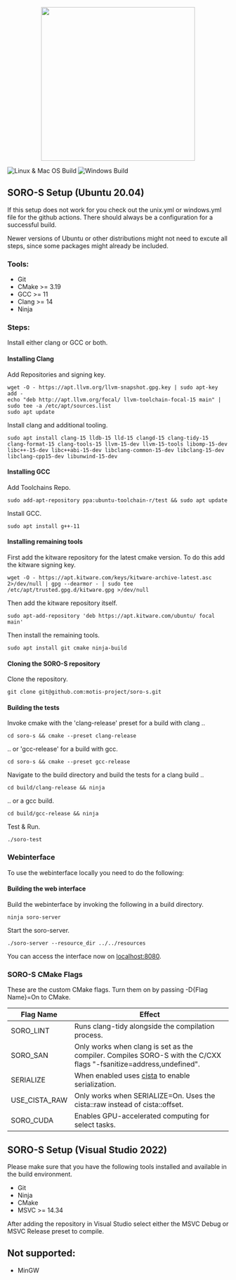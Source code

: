 <p align="center"><img src="logo.png" width="350"></p>

![Linux & Mac OS Build](https://github.com/motis-project/rapid/workflows/Unix%20Build/badge.svg)
![Windows Build](https://github.com/motis-project/rapid/workflows/Windows%20Build/badge.svg)

## SORO-S Setup (Ubuntu 20.04)

If this setup does not work for you check out the unix.yml or windows.yml file
for the github actions. There should
always be a configuration for a successful build.

Newer versions of Ubuntu or other distributions might not need to excute all
steps, since some packages might already be
included.

### Tools:

- Git
- CMake >= 3.19
- GCC >= 11
- Clang >= 14
- Ninja

### Steps:

Install either clang or GCC or both.

#### Installing Clang

Add Repositories and signing key.

```shell
wget -O - https://apt.llvm.org/llvm-snapshot.gpg.key | sudo apt-key add -
echo "deb http://apt.llvm.org/focal/ llvm-toolchain-focal-15 main" | sudo tee -a /etc/apt/sources.list
sudo apt update
```

Install clang and additional tooling.

```shell
sudo apt install clang-15 lldb-15 lld-15 clangd-15 clang-tidy-15 clang-format-15 clang-tools-15 llvm-15-dev llvm-15-tools libomp-15-dev libc++-15-dev libc++abi-15-dev libclang-common-15-dev libclang-15-dev libclang-cpp15-dev libunwind-15-dev
```

#### Installing GCC

Add Toolchains Repo.

```shell
sudo add-apt-repository ppa:ubuntu-toolchain-r/test && sudo apt update
```

Install GCC.

```shell
sudo apt install g++-11
```

#### Installing remaining tools

First add the kitware repository for the latest cmake version. To do this add
the kitware signing key.

```shell
wget -O - https://apt.kitware.com/keys/kitware-archive-latest.asc 2>/dev/null | gpg --dearmor - | sudo tee /etc/apt/trusted.gpg.d/kitware.gpg >/dev/null
```

Then add the kitware repository itself.

```shell
sudo apt-add-repository 'deb https://apt.kitware.com/ubuntu/ focal main'
```

Then install the remaining tools.

```shell
sudo apt install git cmake ninja-build
```

#### Cloning the SORO-S repository

Clone the repository.

```shell
git clone git@github.com:motis-project/soro-s.git
```

#### Building the tests

Invoke cmake with the 'clang-release' preset for a build with clang ..

```shell
cd soro-s && cmake --preset clang-release
```

.. or 'gcc-release' for a build with gcc.

```shell
cd soro-s && cmake --preset gcc-release
```

Navigate to the build directory and build the tests for a clang build ..

```shell
cd build/clang-release && ninja
```

.. or a gcc build.

```shell
cd build/gcc-release && ninja
```

Test & Run.

```shell
./soro-test
```

### Webinterface

To use the webinterface locally you need to do the following:

#### Building the web interface

Build the webinterface by invoking the following in a build directory.

```shell
ninja soro-server
```

Start the soro-server.

```shell
./soro-server --resource_dir ../../resources
```

You can access the interface now on [localhost:8080](http://localhost:8080).

### SORO-S CMake Flags

These are the custom CMake flags. Turn them on by passing -D{Flag Name}=On to
CMake.

| Flag Name | Effect |
|-----------|--------|
|SORO_LINT  | Runs clang-tidy alongside the compilation process.|
|SORO_SAN | Only works when clang is set as the compiler. Compiles SORO-S with the C/CXX flags "-fsanitize=address,undefined".|
|SERIALIZE | When enabled uses  [cista](https://github.com/felixguendling/cista) to enable serialization.|
|USE_CISTA_RAW | Only works when SERIALIZE=On. Uses the cista::raw instead of cista::offset. |
|SORO_CUDA | Enables GPU-accelerated computing for select tasks. |

## SORO-S Setup (Visual Studio 2022)

Please make sure that you have the following tools installed and available in
the build environment.

- Git
- Ninja
- CMake
- MSVC >= 14.34

After adding the repository in Visual Studio select either the MSVC Debug or
MSVC Release preset to compile.

## Not supported:

- MinGW
